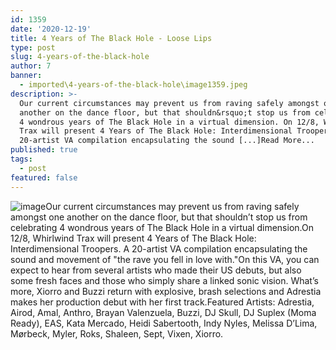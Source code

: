 ```yaml
---
id: 1359
date: '2020-12-19'
title: 4 Years of The Black Hole - Loose Lips
type: post
slug: 4-years-of-the-black-hole
author: 7
banner:
  - imported\4-years-of-the-black-hole\image1359.jpeg
description: >-
  Our current circumstances may prevent us from raving safely amongst one
  another on the dance floor, but that shouldn&rsquo;t stop us from celebrating
  4 wondrous years of The Black Hole in a virtual dimension. On 12/8, Whirlwind
  Trax will present 4 Years of The Black Hole: Interdimensional Troopers. A
  20-artist VA compilation encapsulating the sound [...]Read More...
published: true
tags:
  - post
featured: false
---
```

![image](../imported\4-years-of-the-black-hole\image1359.jpeg)Our current circumstances may prevent us from raving safely amongst one another on the dance floor, but that shouldn’t stop us from celebrating 4 wondrous years of The Black Hole in a virtual dimension.On 12/8, Whirlwind Trax will present 4 Years of The Black Hole: Interdimensional Troopers. A 20-artist VA compilation encapsulating the sound and movement of "the rave you fell in love with."On this VA, you can expect to hear from several artists who made their US debuts, but also some fresh faces and those who simply share a linked sonic vision. What’s more, Xiorro and Buzzi return with explosive, brash selections and Adrestia makes her production debut with her first track.Featured Artists: Adrestia, Airod, Amal, Anthro, Brayan Valenzuela, Buzzi, DJ Skull, DJ Suplex (Moma Ready), EAS, Kata Mercado, Heidi Sabertooth, Indy Nyles, Melissa D’Lima, Mørbeck, Myler, Roks, Shaleen, Sept, Vixen, Xiorro.